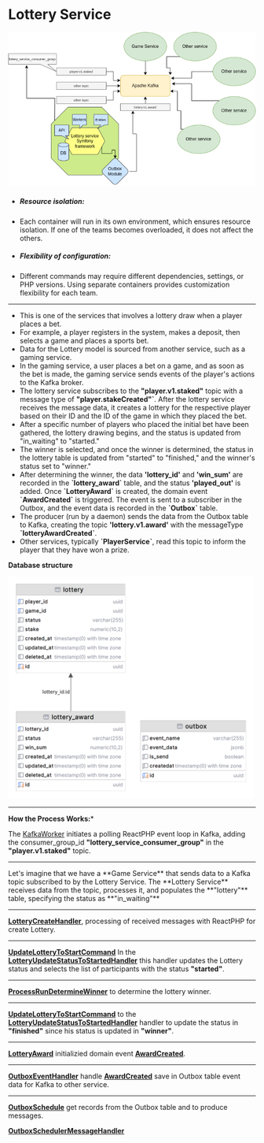 <h1>Lottery Service</h1>

![dia.png](public%2FReadmeImg%2Fdia.png)

<ul>
<li>
<h5>Resource isolation:</h5>
</li>
<li>Each container will run in its own environment, which ensures resource isolation. If one of the teams becomes overloaded, it does not affect the others.</li>
<li>
<h5>
Flexibility of configuration:
</h5>
</li>
<li>Different commands may require different dependencies, settings, or PHP versions. Using separate containers provides customization flexibility for each team.</li>
</ul>

<hr>
<ul>
<li>This is one of the services that involves a lottery draw when a player places a bet.</li>
<li>For example, a player registers in the system, makes a deposit, then selects a game and places a sports bet.</li>
<li>Data for the Lottery model is sourced from another service, such as a gaming service. </li>
<li>In the gaming service, a user places a bet on a game, and as soon as the bet is made, the gaming service sends events of the player's actions to the Kafka broker. </li>
<li>The lottery service subscribes to the <b>"player.v1.staked"</b> topic with a message type of <b>"player.stakeCreated"`</b>. After the lottery service receives the message data, it creates a lottery for the respective player based on their ID and the ID of the game in which they placed the bet.</li>
<li>After a specific number of players who placed the initial bet have been gathered, the lottery drawing begins, and the status is updated from "in_waiting" to "started." </li>
<li>The winner is selected, and once the winner is determined, the status in the lottery table is updated from "started" to "finished," and the winner's status set to "winner." </li>
<li>After determining the winner, the data <b>'lottery_id'</b> and <b>'win_sum'</b> are recorded in the <b>`lottery_award`</b> table, and the status <b>'played_out'</b> is added. Once <b>`LotteryAward`</b> is created, the domain event <b>`AwardCreated`</b> is triggered. The event is sent to a subscriber in the Outbox, and the event data is recorded in the <b>`Outbox`</b> table. </li>
<li>The producer (run by a daemon) sends the data from the Outbox table to Kafka, creating the topic <b>'lottery.v1.award'</b> with the messageType <b>`lotteryAwardCreated`</b>.  </li>
<li>Other services, typically <b>`PlayerService`</b>, read this topic to inform the player that they have won a prize.</li>
</ul>


**Database structure**

<img src="public/ReadmeImg/db-gram.png" alt="image" style="width:500px;height:auto;">
<hr>

**How the Process Works:***

The [KafkaWorker](src%2FCore%2FWorker%2FKafka%2FKafkaWorker.php) initiates a polling ReactPHP event loop in Kafka, adding the consumer_group_id **"lottery_service_consumer_group"**  in the **"player.v1.staked"** topic.
<hr>
Let's imagine that we have a **Game Service** that sends data to a Kafka topic subscribed to by the Lottery Service. The **Lottery Service** receives data from the topic, processes it, and populates the **"lottery"** table, specifying the status as **"in_waiting"**
<hr>

**[LotteryCreateHandler](src%2FLottery%2FApplication%2FUseCase%2FLotteryCreateHandler.php)**, processing of received messages with ReactPHP for create Lottery.
<hr>

**[UpdateLotteryToStartCommand](src%2FLottery%2FApplication%2FCommand%2FUpdateLotteryToStartCommand.php)** In the **[LotteryUpdateStatusToStartedHandler](src%2FLottery%2FApplication%2FUseCase%2FLotteryUpdateStatusToStartedHandler.php)** this handler updates the Lottery status and selects the list of participants with the status **"started"**.
<hr>

**[ProcessRunDetermineWinner](src%2FLottery%2FApplication%2FConsole%2FCommand%2FProcessRunDetermineWinner.php)**  to determine the lottery winner.
<hr>

**[UpdateLotteryToStartCommand](src%2FLottery%2FApplication%2FCommand%2FUpdateLotteryToStartCommand.php)** to the **[LotteryUpdateStatusToStartedHandler](src%2FLottery%2FApplication%2FUseCase%2FLotteryUpdateStatusToStartedHandler.php)** handler to update the status in **"finished"**  since his status is updated in **"winner"**.
<hr>

**[LotteryAward](src%2FLottery%2FModel%2FLotteryAward.php)** initializied domain event **[AwardCreated](src%2FLottery%2FModel%2FEvents%2FAwardCreated.php)**.
<hr>

**[OutboxEventHandler](src%2FOutbox%2FApplication%2FUseCase%2FOutboxEventHandler.php)** handle **[AwardCreated](src%2FLottery%2FModel%2FEvents%2FAwardCreated.php)** save in Outbox table event data for Kafka to other service.
<hr>

**[OutboxSchedule](src%2FOutbox%2FApplication%2FConsole%2FScheduler%2FOutboxSchedule.php)** get records from the Outbox table and to produce messages.

**[OutboxSchedulerMessageHandler](src%2FOutbox%2FApplication%2FUseCase%2FOutboxSchedulerMessageHandler.php)**